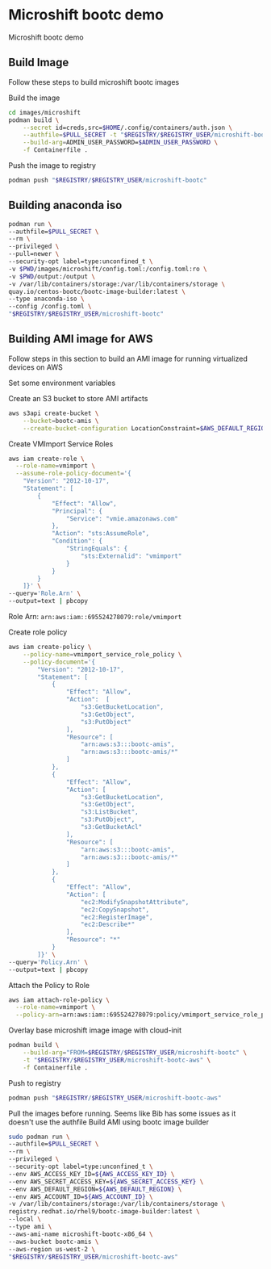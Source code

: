 # Microshift bootc demo
Microshift bootc demo

## Build Image
Follow these steps to build microshift bootc images

Build the image
```sh
cd images/microshift
podman build \
    --secret id=creds,src=$HOME/.config/containers/auth.json \
    --authfile=$PULL_SECRET -t "$REGISTRY/$REGISTRY_USER/microshift-bootc" \
    --build-arg=ADMIN_USER_PASSWORD=$ADMIN_USER_PASSWORD \
    -f Containerfile .
```

Push the image to registry

```sh
podman push "$REGISTRY/$REGISTRY_USER/microshift-bootc"
```

## Building anaconda iso

```sh
podman run \
--authfile=$PULL_SECRET \
--rm \
--privileged \
--pull=newer \
--security-opt label=type:unconfined_t \
-v $PWD/images/microshift/config.toml:/config.toml:ro \
-v $PWD/output:/output \
-v /var/lib/containers/storage:/var/lib/containers/storage \
quay.io/centos-bootc/bootc-image-builder:latest \
--type anaconda-iso \
--config /config.toml \
"$REGISTRY/$REGISTRY_USER/microshift-bootc"
```
## Building AMI image for AWS
Follow steps in this section to build an AMI image for running virtualized devices on AWS

Set some environment variables


Create an S3 bucket to store AMI artifacts

```sh
aws s3api create-bucket \
    --bucket=bootc-amis \
    --create-bucket-configuration LocationConstraint=$AWS_DEFAULT_REGION
```

Create VMImport Service Roles

```sh
aws iam create-role \
  --role-name=vmimport \
  --assume-role-policy-document='{
    "Version": "2012-10-17",
    "Statement": [
        {
            "Effect": "Allow",
            "Principal": {
                "Service": "vmie.amazonaws.com"
            },
            "Action": "sts:AssumeRole",
            "Condition": {
                "StringEquals": {
                    "sts:Externalid": "vmimport"  
                }
            }
        }
    ]}' \
--query='Role.Arn' \
--output=text | pbcopy
```
Role Arn: `arn:aws:iam::695524278079:role/vmimport`

Create role policy

```sh
aws iam create-policy \
    --policy-name=vmimport_service_role_policy \
    --policy-document='{
        "Version": "2012-10-17",
        "Statement": [
            {
                "Effect": "Allow",
                "Action":  [
                    "s3:GetBucketLocation",
                    "s3:GetObject",
                    "s3:PutObject"
                ],
                "Resource": [
                    "arn:aws:s3:::bootc-amis",
                    "arn:aws:s3:::bootc-amis/*"
                ]
            },
            {
                "Effect": "Allow",
                "Action": [
                    "s3:GetBucketLocation",
                    "s3:GetObject",
                    "s3:ListBucket",
                    "s3:PutObject",
                    "s3:GetBucketAcl"
                ],
                "Resource": [
                    "arn:aws:s3:::bootc-amis",
                    "arn:aws:s3:::bootc-amis/*"
                ]
            },
            {
                "Effect": "Allow",
                "Action": [
                    "ec2:ModifySnapshotAttribute",
                    "ec2:CopySnapshot",
                    "ec2:RegisterImage",
                    "ec2:Describe*"
                ],
                "Resource": "*"
            }
        ]}' \
--query='Policy.Arn' \
--output=text | pbcopy
```

Attach the Policy to Role

```sh
aws iam attach-role-policy \
  --role-name=vmimport \
  --policy-arn=arn:aws:iam::695524278079:policy/vmimport_service_role_policy
```

Overlay base microshift image image with cloud-init

```sh
podman build \
    --build-arg="FROM=$REGISTRY/$REGISTRY_USER/microshift-bootc" \
    -t "$REGISTRY/$REGISTRY_USER/microshift-bootc-aws" \
    -f Containerfile .
```

Push to registry

```sh
podman push "$REGISTRY/$REGISTRY_USER/microshift-bootc-aws"
```

Pull the images before running. Seems like Bib has some issues as it doesn't use the authfile Build AMI using bootc image builder

```sh
sudo podman run \
--authfile=$PULL_SECRET \
--rm \
--privileged \
--security-opt label=type:unconfined_t \
--env AWS_ACCESS_KEY_ID=${AWS_ACCESS_KEY_ID} \
--env AWS_SECRET_ACCESS_KEY=${AWS_SECRET_ACCESS_KEY} \
--env AWS_DEFAULT_REGION=${AWS_DEFAULT_REGION} \
--env AWS_ACCOUNT_ID=${AWS_ACCOUNT_ID} \
-v /var/lib/containers/storage:/var/lib/containers/storage \
registry.redhat.io/rhel9/bootc-image-builder:latest \
--local \
--type ami \
--aws-ami-name microshift-bootc-x86_64 \
--aws-bucket bootc-amis \
--aws-region us-west-2 \
"$REGISTRY/$REGISTRY_USER/microshift-bootc-aws"
```

